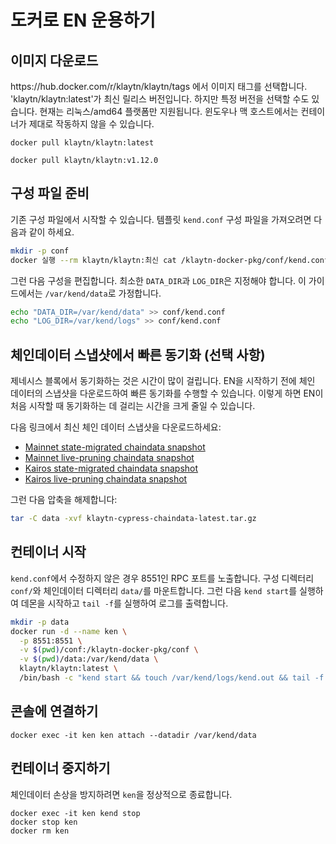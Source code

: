 # 도커로 EN 운용하기

## 이미지 다운로드

https\://hub.docker.com/r/klaytn/klaytn/tags 에서 이미지 태그를 선택합니다. 'klaytn/klaytn:latest'가 최신 릴리스 버전입니다. 하지만 특정 버전을 선택할 수도 있습니다. 현재는 리눅스/amd64 플랫폼만 지원됩니다. 윈도우나 맥 호스트에서는 컨테이너가 제대로 작동하지 않을 수 있습니다.

```
docker pull klaytn/klaytn:latest
```

```
docker pull klaytn/klaytn:v1.12.0
```

## 구성 파일 준비

기존 구성 파일에서 시작할 수 있습니다. 템플릿 `kend.conf` 구성 파일을 가져오려면 다음과 같이 하세요.

```sh
mkdir -p conf
docker 실행 --rm klaytn/klaytn:최신 cat /klaytn-docker-pkg/conf/kend.conf > conf/kend.conf
```

그런 다음 구성을 편집합니다. 최소한 `DATA_DIR`과 `LOG_DIR`은 지정해야 합니다. 이 가이드에서는 `/var/kend/data`로 가정합니다.

```sh
echo "DATA_DIR=/var/kend/data" >> conf/kend.conf
echo "LOG_DIR=/var/kend/logs" >> conf/kend.conf
```

## 체인데이터 스냅샷에서 빠른 동기화 (선택 사항)

제네시스 블록에서 동기화하는 것은 시간이 많이 걸립니다. EN을 시작하기 전에 체인 데이터의 스냅샷을 다운로드하여 빠른 동기화를 수행할 수 있습니다. 이렇게 하면 EN이 처음 시작할 때 동기화하는 데 걸리는 시간을 크게 줄일 수 있습니다.

다음 링크에서 최신 체인 데이터 스냅샷을 다운로드하세요:

- [Mainnet state-migrated chaindata snapshot](http://packages.klaytn.net/cypress/chaindata/)
- [Mainnet live-pruning chaindata snapshot](https://packages.klaytn.net/cypress/pruning-chaindata/)
- [Kairos state-migrated chaindata snapshot](https://packages.kaia.io/kairos/chaindata/)
- [Kairos live-pruning chaindata snapshot](https://packages.kaia.io/kairos/pruning-chaindata/)

그런 다음 압축을 해제합니다:

```sh
tar -C data -xvf klaytn-cypress-chaindata-latest.tar.gz
```

## 컨테이너 시작

`kend.conf`에서 수정하지 않은 경우 8551인 RPC 포트를 노출합니다. 구성 디렉터리 `conf/`와 체인데이터 디렉터리 `data/`를 마운트합니다. 그런 다음 `kend start`를 실행하여 데몬을 시작하고 `tail -f`를 실행하여 로그를 출력합니다.

```sh
mkdir -p data
docker run -d --name ken \
  -p 8551:8551 \
  -v $(pwd)/conf:/klaytn-docker-pkg/conf \
  -v $(pwd)/data:/var/kend/data \
  klaytn/klaytn:latest \
  /bin/bash -c "kend start && touch /var/kend/logs/kend.out && tail -f /var/kend/logs/kend.out"
```

## 콘솔에 연결하기

```
docker exec -it ken ken attach --datadir /var/kend/data
```

## 컨테이너 중지하기

체인데이터 손상을 방지하려면 `ken`을 정상적으로 종료합니다.

```
docker exec -it ken kend stop
docker stop ken
docker rm ken
```
